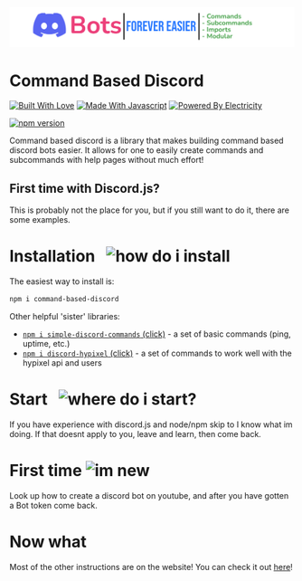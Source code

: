 ![banner](./docs/img/Easy-Banner.png)
# Command Based Discord
[![Built With Love](https://forthebadge.com/images/badges/built-with-love.svg)](https://forthebadge.com)
[![Made With Javascript](https://forthebadge.com/images/badges/made-with-javascript.svg)](https://forthebadge.com)
[![Powered By Electricity](https://forthebadge.com/images/badges/powered-by-electricity.svg)](https://forthebadge.com)

[![npm version](https://badge.fury.io/js/command-based-discord.svg)](https://badge.fury.io/js/command-based-discord)

Command based discord is a library that makes building command based discord bots easier. It allows for one to easily create commands and subcommands with help pages without much effort!
## First time with Discord.js?
This is probably not the place for you, but if you still want to do it, there are some examples.

# Installation   ![how do i install](https://img.shields.io/badge/how%20do%20i-install-ED4245?logo=discord&style=for-the-badge&labelColor=57F287)
The easiest way to install is:

```bash
npm i command-based-discord
```
Other helpful 'sister' libraries:

- [`npm i simple-discord-commands` (click)](https://github.com/a1cd/simple-discord-commands) - a set of basic commands (ping, uptime, etc.)
- [`npm i discord-hypixel` (click)](https://github.com/a1cd/Discord-Hypixel) - a set of commands to work well with the hypixel api and users
# Start   ![where do i start?](https://img.shields.io/badge/Where-Do%20I%20start-EB459E?style=for-the-badge&labelColor=000000)
If you have experience with discord.js and node/npm skip to I know what im doing. If that doesnt apply to you, leave and learn, then come back.

# First time ![im new](https://img.shields.io/badge/I'm-NEW!-DDD?style=for-the-badge&labelColor=5865F2)
Look up how to create a discord bot on youtube, and after you have gotten a Bot token come back.

# Now what
Most of the other instructions are on the website! You can check it out [here](https://a1cd.github.io/Discord-Commands/)!